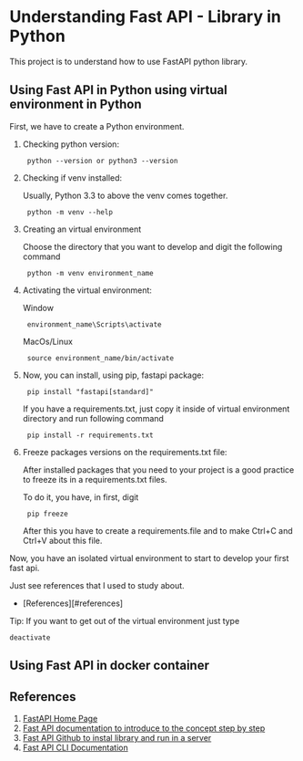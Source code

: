 # Understanding Fast API - Library in Python
This project is to understand how to use FastAPI python library.

## Using Fast API in Python using virtual environment in Python
First, we have to create a Python environment.

1. Checking python version:

        python --version or python3 --version

2. Checking if venv installed:

    Usually, Python 3.3 to above the venv comes together.

        python -m venv --help

3. Creating an virtual environment

    Choose the directory that you want to develop and digit the following command

        python -m venv environment_name

4. Activating the virtual environment:

    Window

        environment_name\Scripts\activate

    MacOs/Linux

        source environment_name/bin/activate

5. Now, you can install, using pip, fastapi package:

        pip install "fastapi[standard]"

    If you have a requirements.txt, just copy it inside of virtual environment directory and run following command

        pip install -r requirements.txt

6. Freeze packages versions on the requirements.txt file:

    After installed packages that you need to your project is a good practice to freeze its in a requirements.txt files.

    To do it, you have, in first, digit

        pip freeze

    After this you have to create a requirements.file and to make Ctrl+C and Ctrl+V about this file.

Now, you have an isolated virtual environment to start to develop your first fast api.

Just see references that I used to study about.

- [References][#references]

Tip: If you want to get out of the virtual environment just type

    deactivate

## Using Fast API in docker container

## References

1. [FastAPI Home Page][1]
2. [Fast API documentation to introduce to the concept step by step][2]
3. [Fast API Github to instal library and run in a server][3]
4. [Fast API CLI Documentation][4]

[1]: https://fastapi.tiangolo.com/

[2]: https://fastapi.tiangolo.com/learn/

[3]: https://github.com/fastapi/fastapi

[4]: https://fastapi.tiangolo.com/fastapi-cli/
